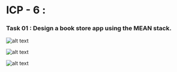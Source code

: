 
# ICP - 6 :

### Task 01 : Design a book store app using the MEAN stack.

![alt text](https://github.com/chkrish9/CSEE5590_Web-Cloud-Mobile_ICP/blob/master/Web/ICP_6/documentation/screen.PNG "Book Store app")

![alt text](https://github.com/chkrish9/CSEE5590_Web-Cloud-Mobile_ICP/blob/master/Web/ICP_6/documentation/screen2.PNG "Book Store app")

![alt text](https://github.com/chkrish9/CSEE5590_Web-Cloud-Mobile_ICP/blob/master/Web/ICP_6/documentation/screen3.PNG "Book Store app")
